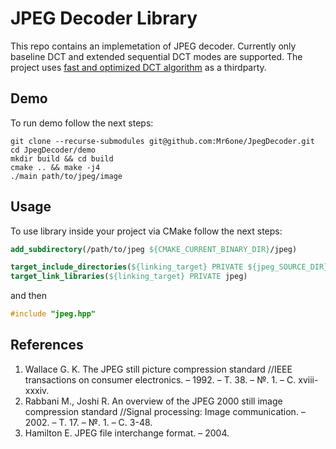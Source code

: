 # JPEG Decoder Library
This repo contains an implemetation of JPEG decoder. Currently only baseline DCT and extended sequential DCT modes are supported. The project uses [fast and optimized DCT algorithm](https://github.com/Mr6one/FastDCT) as a thirdparty.

## Demo
To run demo follow the next steps:

```code
git clone --recurse-submodules git@github.com:Mr6one/JpegDecoder.git
cd JpegDecoder/demo
mkdir build && cd build
cmake .. && make -j4
./main path/to/jpeg/image
```

## Usage
To use library inside your project via CMake follow the next steps:

```cmake
add_subdirectory(/path/to/jpeg ${CMAKE_CURRENT_BINARY_DIR}/jpeg)

target_include_directories(${linking_target} PRIVATE ${jpeg_SOURCE_DIR}/include)
target_link_libraries(${linking_target} PRIVATE jpeg)
```
and then

```C++
#include "jpeg.hpp"
```

## References
1. Wallace G. K. The JPEG still picture compression standard //IEEE transactions on consumer electronics. – 1992. – Т. 38. – №. 1. – С. xviii-xxxiv.
2. Rabbani M., Joshi R. An overview of the JPEG 2000 still image compression standard //Signal processing: Image communication. – 2002. – Т. 17. – №. 1. – С. 3-48.
3. Hamilton E. JPEG file interchange format. – 2004.
